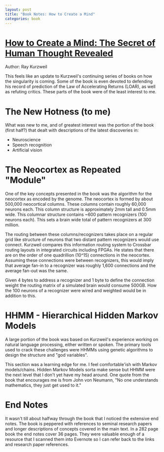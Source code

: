 ```yaml
---
layout: post
title: "Book Notes: How to Create a Mind"
categories: book
---
```


# [How to Create a Mind: The Secret of Human Thought Revealed][amazon-link]
Author: Ray Kurzweil

This feels like an update to Kurzweil's continuing series of books on how the singularity is coming. Some of the book is even devoted to defending his record of prediction of the Law of Accelerating Returns (LOAR), as well as refuting critics. These parts of the book were of the least interest to me.

# The New Hotness (to me)
What was new to me, and of greatest interest was the portion of the book (first half?) that dealt with descriptions of the latest discoveries in:

- Neuroscience
- Speech recognition
- Artificial vision


# The Neocortex as Repeated "Module"
One of the key concepts presented in the book was the algorithm for the neocortex as encoded by the genome. The neocortex is formed by about 500,000 neocortical columns. These columns contain roughly 60,000 neurons each. This column structure is approximately 2mm tall and 0.5mm wide. This columnar structure contains ~600 pattern recognizers (100 neurons each). This sets a brain wide total of pattern recognizers at 300 million.

The routing between these columns/recognizers takes place on a regular grid like structure of neurons that two distant pattern recognizers would use connect. Kurzweil compares this information routing system to Crossbar routing layouts in integrated circuits including FPGAs. He states that there are on the order of one quadrillion (10^15) connections in the neocortex. Assuming these connections were between recognizers, this would imply that average fan-in to a recognizer was roughly 1,600 connections and the average fan-out was the same.

Given 4 bytes to address a recognizer and 1 byte to define the connection weight the routing matrix of a simulated brain would consume 500GB. How the 100 neurons of a recognizer were wired and weighted would be in addition to this.

# HHMM - Hierarchical Hidden Markov Models
A large portion of the book was based on Kurzweil's experience working on natural language processing, either written or spoken. The primary tools used to crack these challenges were HHMMs using genetic algorithms to design the structure and "god variables".

This section was a learning edge for me. I feel comfortable'ish with Markov models/chains. Hidden Markov Models sorta make sense but HHMM were the next level that I don't yet have my head around. One quote from the book that encourages me is from John von Neumann, "No one understands mathematics, they just get used to it."


# End Notes
It wasn't till about halfway through the book that I noticed the extensive end notes. The book is peppered with references to seminal research papers and longer descriptions of concepts covered in the main text. In a 282 page book the end notes cover 36 pages. They were valuable enough of a resource that I scanned them into Evernote so I can refer back to the links and research paper references.


[amazon-link]: http://www.amazon.com/How-Create-Mind-Thought-Revealed/dp/0143124048



